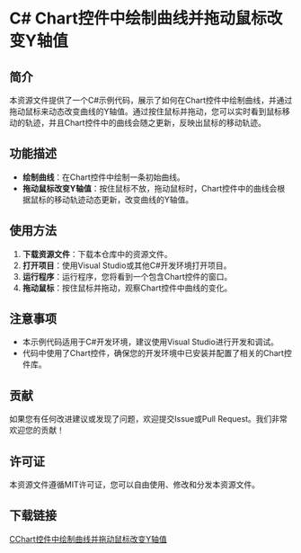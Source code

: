 # C# Chart控件中绘制曲线并拖动鼠标改变Y轴值

## 简介

本资源文件提供了一个C#示例代码，展示了如何在Chart控件中绘制曲线，并通过拖动鼠标来动态改变曲线的Y轴值。通过按住鼠标并拖动，您可以实时看到鼠标移动的轨迹，并且Chart控件中的曲线会随之更新，反映出鼠标的移动轨迹。

## 功能描述

- **绘制曲线**：在Chart控件中绘制一条初始曲线。
- **拖动鼠标改变Y轴值**：按住鼠标不放，拖动鼠标时，Chart控件中的曲线会根据鼠标的移动轨迹动态更新，改变曲线的Y轴值。

## 使用方法

1. **下载资源文件**：下载本仓库中的资源文件。
2. **打开项目**：使用Visual Studio或其他C#开发环境打开项目。
3. **运行程序**：运行程序，您将看到一个包含Chart控件的窗口。
4. **拖动鼠标**：按住鼠标并拖动，观察Chart控件中曲线的变化。

## 注意事项

- 本示例代码适用于C#开发环境，建议使用Visual Studio进行开发和调试。
- 代码中使用了Chart控件，确保您的开发环境中已安装并配置了相关的Chart控件库。

## 贡献

如果您有任何改进建议或发现了问题，欢迎提交Issue或Pull Request。我们非常欢迎您的贡献！

## 许可证

本资源文件遵循MIT许可证，您可以自由使用、修改和分发本资源文件。

## 下载链接

[CChart控件中绘制曲线并拖动鼠标改变Y轴值](https://pan.quark.cn/s/b48b82deb4eb)